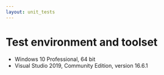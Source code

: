 ```yaml
---
layout: unit_tests
---
```


# Test environment and toolset 

* Windows 10 Professional, 64 bit
* Visual Studio 2019, Community Edition, version 16.6.1
